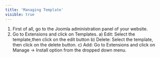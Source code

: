 ```yaml
---
title: 'Managing Template'
visible: true
---
```


1. First of all, go to the Joomla administration panel of your website.
2. Go to Extensions and click on Templates.
a) Edit: Select the template,then click on the edit button 
b) Delete: Select the template, then click on the delete button. 
c) Add: Go to Extensions and click on Manage -> Install option from the dropped down menu.
